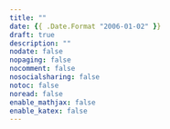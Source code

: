 ```yaml
---
title: ""
date: {{ .Date.Format "2006-01-02" }}
draft: true
description: ""
nodate: false
nopaging: false
nocomment: false
nosocialsharing: false
notoc: false
noread: false
enable_mathjax: false
enable_katex: false
---
```

